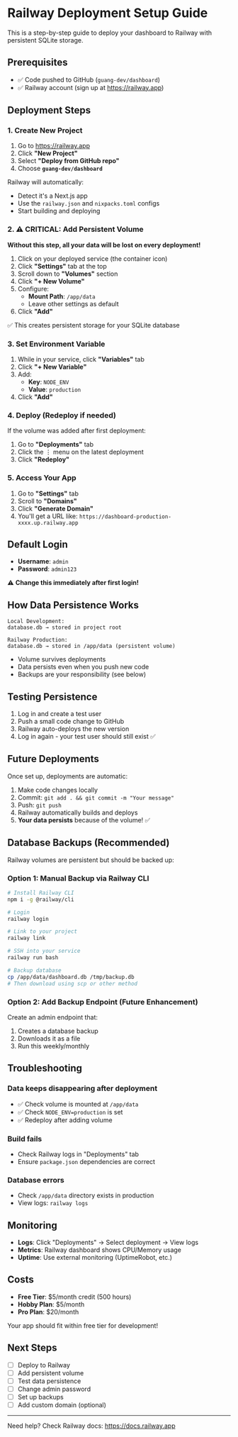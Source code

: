 # Railway Deployment Setup Guide

This is a step-by-step guide to deploy your dashboard to Railway with persistent SQLite storage.

## Prerequisites

- ✅ Code pushed to GitHub (`guang-dev/dashboard`)
- ✅ Railway account (sign up at https://railway.app)

## Deployment Steps

### 1. Create New Project

1. Go to https://railway.app
2. Click **"New Project"**
3. Select **"Deploy from GitHub repo"**
4. Choose **`guang-dev/dashboard`**

Railway will automatically:
- Detect it's a Next.js app
- Use the `railway.json` and `nixpacks.toml` configs
- Start building and deploying

### 2. ⚠️ CRITICAL: Add Persistent Volume

**Without this step, all your data will be lost on every deployment!**

1. Click on your deployed service (the container icon)
2. Click **"Settings"** tab at the top
3. Scroll down to **"Volumes"** section
4. Click **"+ New Volume"**
5. Configure:
   - **Mount Path**: `/app/data`
   - Leave other settings as default
6. Click **"Add"**

✅ This creates persistent storage for your SQLite database

### 3. Set Environment Variable

1. While in your service, click **"Variables"** tab
2. Click **"+ New Variable"**
3. Add:
   - **Key**: `NODE_ENV`
   - **Value**: `production`
4. Click **"Add"**

### 4. Deploy (Redeploy if needed)

If the volume was added after first deployment:
1. Go to **"Deployments"** tab
2. Click the ⋮ menu on the latest deployment
3. Click **"Redeploy"**

### 5. Access Your App

1. Go to **"Settings"** tab
2. Scroll to **"Domains"**
3. Click **"Generate Domain"**
4. You'll get a URL like: `https://dashboard-production-xxxx.up.railway.app`

## Default Login

- **Username**: `admin`
- **Password**: `admin123`

⚠️ **Change this immediately after first login!**

## How Data Persistence Works

```
Local Development:
database.db → stored in project root

Railway Production:
database.db → stored in /app/data (persistent volume)
```

- Volume survives deployments
- Data persists even when you push new code
- Backups are your responsibility (see below)

## Testing Persistence

1. Log in and create a test user
2. Push a small code change to GitHub
3. Railway auto-deploys the new version
4. Log in again - your test user should still exist ✅

## Future Deployments

Once set up, deployments are automatic:
1. Make code changes locally
2. Commit: `git add . && git commit -m "Your message"`
3. Push: `git push`
4. Railway automatically builds and deploys
5. **Your data persists** because of the volume! ✅

## Database Backups (Recommended)

Railway volumes are persistent but should be backed up:

### Option 1: Manual Backup via Railway CLI

```bash
# Install Railway CLI
npm i -g @railway/cli

# Login
railway login

# Link to your project
railway link

# SSH into your service
railway run bash

# Backup database
cp /app/data/dashboard.db /tmp/backup.db
# Then download using scp or other method
```

### Option 2: Add Backup Endpoint (Future Enhancement)

Create an admin endpoint that:
1. Creates a database backup
2. Downloads it as a file
3. Run this weekly/monthly

## Troubleshooting

### Data keeps disappearing after deployment
- ✅ Check volume is mounted at `/app/data`
- ✅ Check `NODE_ENV=production` is set
- ✅ Redeploy after adding volume

### Build fails
- Check Railway logs in "Deployments" tab
- Ensure `package.json` dependencies are correct

### Database errors
- Check `/app/data` directory exists in production
- View logs: `railway logs`

## Monitoring

- **Logs**: Click "Deployments" → Select deployment → View logs
- **Metrics**: Railway dashboard shows CPU/Memory usage
- **Uptime**: Use external monitoring (UptimeRobot, etc.)

## Costs

- **Free Tier**: $5/month credit (500 hours)
- **Hobby Plan**: $5/month
- **Pro Plan**: $20/month

Your app should fit within free tier for development!

## Next Steps

- [ ] Deploy to Railway
- [ ] Add persistent volume
- [ ] Test data persistence
- [ ] Change admin password
- [ ] Set up backups
- [ ] Add custom domain (optional)

---

Need help? Check Railway docs: https://docs.railway.app
